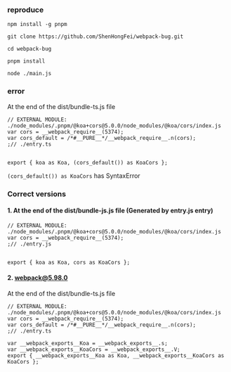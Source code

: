 ### reproduce
```shell
npm install -g pnpm

git clone https://github.com/ShenHongFei/webpack-bug.git

cd webpack-bug

pnpm install

node ./main.js
```

### error
At the end of the dist/bundle-ts.js file

```
// EXTERNAL MODULE: ./node_modules/.pnpm/@koa+cors@5.0.0/node_modules/@koa/cors/index.js
var cors = __webpack_require__(5374);
var cors_default = /*#__PURE__*/__webpack_require__.n(cors);
;// ./entry.ts


export { koa as Koa, (cors_default()) as KoaCors };
```

`(cors_default()) as KoaCors` has SyntaxError


### Correct versions

#### 1. At the end of the dist/bundle-js.js file (Generated by entry.js entry)
```
// EXTERNAL MODULE: ./node_modules/.pnpm/@koa+cors@5.0.0/node_modules/@koa/cors/index.js
var cors = __webpack_require__(5374);
;// ./entry.js


export { koa as Koa, cors as KoaCors };
```

#### 2. webpack@5.98.0
At the end of the dist/bundle-ts.js file
```
// EXTERNAL MODULE: ./node_modules/.pnpm/@koa+cors@5.0.0/node_modules/@koa/cors/index.js
var cors = __webpack_require__(5374);
var cors_default = /*#__PURE__*/__webpack_require__.n(cors);
;// ./entry.ts

var __webpack_exports__Koa = __webpack_exports__.s;
var __webpack_exports__KoaCors = __webpack_exports__.V;
export { __webpack_exports__Koa as Koa, __webpack_exports__KoaCors as KoaCors };
```
